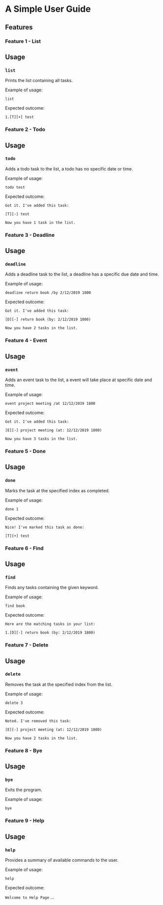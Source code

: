 # A Simple User Guide

## Features 

### Feature 1 - List

## Usage

### `list`

Prints the list containing all tasks.

Example of usage: 

`list`

Expected outcome:

`1.[T][+] test`

### Feature 2 - Todo

## Usage

### `todo`

Adds a todo task to the list, a todo has no specific date or time.

Example of usage: 

`todo test`

Expected outcome:

`Got it. I've added this task:`

`[T][-] test`

`Now you have 1 task in the list.`


### Feature 3 - Deadline

## Usage

### `deadline`

Adds a deadline task to the list, a deadline has a specific due date and time.

Example of usage: 

`deadline return book /by 2/12/2019 1800`

Expected outcome:

`Got it. I've added this task:`

`[D][-] return book (by: 2/12/2019 1800)`

`Now you have 2 tasks in the list.`


### Feature 4 - Event

## Usage

### `event`

Adds an event task to the list, a event will take place at specific date and time.

Example of usage: 

`event project meeting /at 12/12/2019 1800`

Expected outcome:

`Got it. I've added this task:`

`[E][-] project meeting (at: 12/12/2019 1800)`

`Now you have 3 tasks in the list.`


### Feature 5 - Done

## Usage

### `done`

Marks the task at the specified index as completed.

Example of usage: 

`done 1`

Expected outcome:

`Nice! I've marked this task as done:`

`[T][+] test`


### Feature 6 - Find

## Usage

### `find`

Finds any tasks containing the given keyword.

Example of usage: 

`find book`

Expected outcome:

`Here are the matching tasks in your list:`

`1.[D][-] return book (by: 2/12/2019 1800)`


### Feature 7 - Delete

## Usage

### `delete`

Removes the task at the specified index from the list.

Example of usage: 

`delete 3`

Expected outcome:

`Noted. I've removed this task:`

`[E][-] project meeting (at: 12/12/2019 1800)`

`Now you have 2 tasks in the list.`


### Feature 8 - Bye

## Usage

### `bye`

Exits the program.

Example of usage: 

`bye`


### Feature 9 - Help

## Usage

### `help`

Provides a summary of available commands to the user.

Example of usage: 

`help`

Expected outcome:

`Welcome to Help Page`
...
